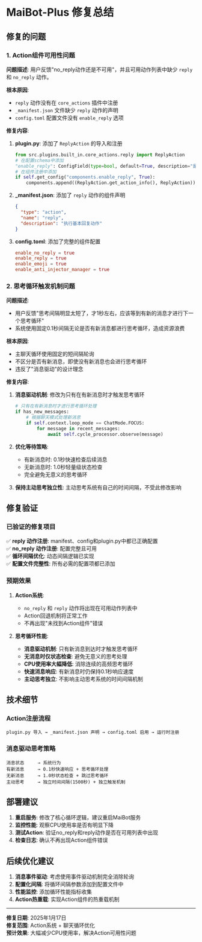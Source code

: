 # MaiBot-Plus 修复总结

## 修复的问题

### 1. Action组件可用性问题
**问题描述**: 用户反馈"no_reply动作还是不可用"，并且可用动作列表中缺少 `reply` 和 `no_reply` 动作。

**根本原因**: 
- `reply` 动作没有在 `core_actions` 插件中注册
- `_manifest.json` 文件缺少 `reply` 动作的声明
- `config.toml` 配置文件没有 `enable_reply` 选项

**修复内容**:
1. **plugin.py**: 添加了 `ReplyAction` 的导入和注册
   ```python
   from src.plugins.built_in.core_actions.reply import ReplyAction
   # 在配置schema中添加
   "enable_reply": ConfigField(type=bool, default=True, description="是否启用基本回复动作")
   # 在组件注册中添加
   if self.get_config("components.enable_reply", True):
       components.append((ReplyAction.get_action_info(), ReplyAction))
   ```

2. **_manifest.json**: 添加了 `reply` 动作的组件声明
   ```json
   {
     "type": "action", 
     "name": "reply",
     "description": "执行基本回复动作"
   }
   ```

3. **config.toml**: 添加了完整的组件配置
   ```toml
   enable_no_reply = true
   enable_reply = true
   enable_emoji = true
   enable_anti_injector_manager = true
   ```

### 2. 思考循环触发机制问题
**问题描述**: 
- 用户反馈"思考间隔明显太短了，才1秒左右，应该等到有新的消息才进行下一个思考循环"
- 系统使用固定0.1秒间隔无论是否有新消息都进行思考循环，造成资源浪费

**根本原因**: 
- 主聊天循环使用固定的短间隔轮询
- 不区分是否有新消息，即使没有新消息也会进行思考循环
- 违反了"消息驱动"的设计理念

**修复内容**:
1. **消息驱动机制**: 修改为只有在有新消息时才触发思考循环
   ```python
   # 只有在有新消息时才进行思考循环处理
   if has_new_messages:
       # 根据聊天模式处理新消息
       if self.context.loop_mode == ChatMode.FOCUS:
           for message in recent_messages:
               await self.cycle_processor.observe(message)
   ```

2. **优化等待策略**: 
   - 有新消息时: 0.1秒快速检查后续消息
   - 无新消息时: 1.0秒轻量级状态检查
   - 完全避免无意义的思考循环

3. **保持主动思考独立性**: 主动思考系统有自己的时间间隔，不受此修改影响

## 修复验证

### 已验证的修复项目
✅ **reply 动作注册**: manifest、config和plugin.py中都已正确配置  
✅ **no_reply 动作注册**: 配置完整且可用  
✅ **循环间隔优化**: 动态间隔逻辑已实现  
✅ **配置文件完整性**: 所有必需的配置项都已添加  

### 预期效果
1. **Action系统**:
   - `no_reply` 和 `reply` 动作将出现在可用动作列表中
   - Action回退机制将正常工作
   - 不再出现"未找到Action组件"错误

2. **思考循环性能**:
   - **消息驱动机制**: 只有新消息到达时才触发思考循环
   - **无消息时仅状态检查**: 避免无意义的思考处理
   - **CPU使用率大幅降低**: 消除连续的高频思考循环
   - **快速消息响应**: 有新消息时仍保持0.1秒响应速度
   - **主动思考独立**: 不影响主动思考系统的时间间隔机制

## 技术细节

### Action注册流程
```
plugin.py 导入 → _manifest.json 声明 → config.toml 启用 → 运行时注册
```

### 消息驱动思考策略
```
消息状态     → 系统行为
有新消息     → 0.1秒快速响应 + 思考循环处理
无新消息     → 1.0秒状态检查 + 跳过思考循环
主动思考     → 独立时间间隔(1500秒) + 独立触发机制
```

## 部署建议

1. **重启服务**: 修改了核心循环逻辑，建议重启MaiBot服务
2. **监控性能**: 观察CPU使用率是否有明显下降
3. **测试Action**: 验证no_reply和reply动作是否在可用列表中出现
4. **检查日志**: 确认不再出现Action组件错误

## 后续优化建议

1. **消息事件驱动**: 考虑使用事件驱动机制完全消除轮询
2. **配置化间隔**: 将循环间隔参数添加到配置文件中
3. **性能监控**: 添加循环性能指标收集
4. **Action热重载**: 实现Action组件的热重载机制

---
**修复日期**: 2025年1月17日  
**修复范围**: Action系统 + 聊天循环优化  
**预计效果**: 大幅减少CPU使用率，解决Action可用性问题
